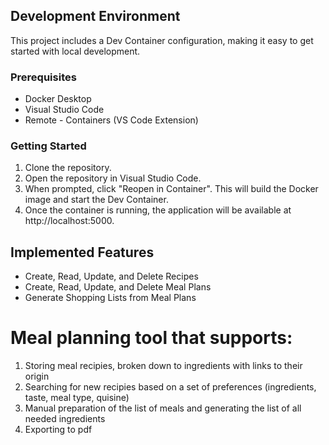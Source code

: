 ## Development Environment

This project includes a Dev Container configuration, making it easy to get started with local development.

### Prerequisites

- Docker Desktop
- Visual Studio Code
- Remote - Containers (VS Code Extension)

### Getting Started

1. Clone the repository.
2. Open the repository in Visual Studio Code.
3. When prompted, click "Reopen in Container". This will build the Docker image and start the Dev Container.
4. Once the container is running, the application will be available at http://localhost:5000.

## Implemented Features

- Create, Read, Update, and Delete Recipes
- Create, Read, Update, and Delete Meal Plans
- Generate Shopping Lists from Meal Plans

# Meal planning tool that supports:
1. Storing meal recipies, broken down to ingredients with links to their origin
2. Searching for new recipies based on a set of preferences (ingredients, taste, meal type, quisine)
3. Manual preparation of the list of meals and generating the list of all needed ingredients
4. Exporting to pdf
